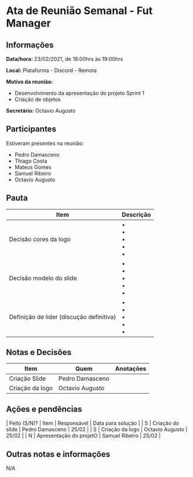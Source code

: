 # Ata de Reunião Semanal - Fut Manager

## Informações
**Data/hora:** 23/02/2021, de 18:00hrs às 19:00hrs

**Local:** Plataforma - Discord - Remota

**Motivo da reunião:** 
 * Desenvolvimento da apresentação do projeto Sprint 1
 * Criação de objetos

**Secretário:** Octavio Augusto

## Participantes
Estiveram presentes na reunião:
- Pedro Damasceno
- Thiago Costa
- Mateus Gomes
- Samuel Ribeiro
- Octavio Augusto

## Pauta

| Item                                     | Descrição                 |
| ---------------------------------------- | ------------------------- |
| Decisão cores da logo                    | • <br>• <br>• <br>• <br>• |
| Decisão modelo do slide                  | • <br>• <br>• <br>• <br>• |
| Definição de lider (discução definitiva) | • <br>• <br>• <br>• <br>• |

## Notas e Decisões
| Item            | Quem            | Anotações |
| --------------- | --------------- | --------- |
| Criação Slide   | Pedro Damasceno |           |
| Criação da logo | Octavio Augusto |           |


## Ações e pendências
| Feito (S/N)? | Item | Responsável | Data para solução |
| S | Criação do slide | Pedro Damasceno | 25/02 |
| S | Criação da logo | Octavio Augusto | 25/02 |
| N | Apresentação do projetO | Samuel Ribeiro | 25/02 |


## Outras notas e informações
N/A